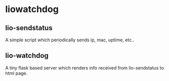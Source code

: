 liowatchdog
===========

lio-sendstatus
--------------

A simple script which periodically sends ip, mac, uptime, etc..

lio-watchdog
------------

A tiny flask based server which renders info received from
lio-sendstatus to html page.
